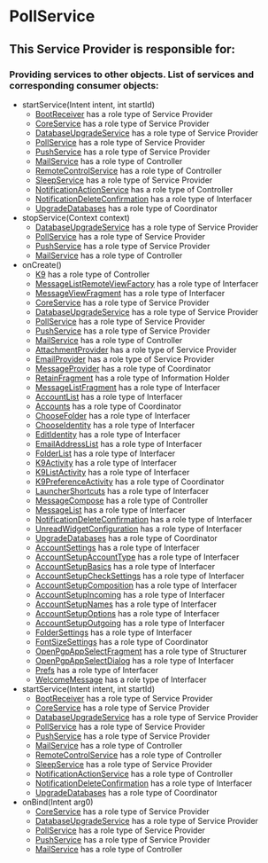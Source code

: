 # PollService
## This Service Provider is responsible for:
### Providing services to other objects. List of services and corresponding consumer objects: 
* startService(Intent intent, int startId)
	* [BootReceiver](../ServiceProviders/BootReceiver.md) has a role type of Service Provider
	* [CoreService](../ServiceProviders/CoreService.md) has a role type of Service Provider
	* [DatabaseUpgradeService](../ServiceProviders/DatabaseUpgradeService.md) has a role type of Service Provider
	* [PollService](../ServiceProviders/PollService.md) has a role type of Service Provider
	* [PushService](../ServiceProviders/PushService.md) has a role type of Service Provider
	* [MailService](../Controllers/MailService.md) has a role type of Controller
	* [RemoteControlService](../Controllers/RemoteControlService.md) has a role type of Controller
	* [SleepService](../ServiceProviders/SleepService.md) has a role type of Service Provider
	* [NotificationActionService](../Controllers/NotificationActionService.md) has a role type of Controller
	* [NotificationDeleteConfirmation](../Interfacers/NotificationDeleteConfirmation.md) has a role type of Interfacer
	* [UpgradeDatabases](../Coordinators/UpgradeDatabases.md) has a role type of Coordinator
* stopService(Context context)
	* [DatabaseUpgradeService](../ServiceProviders/DatabaseUpgradeService.md) has a role type of Service Provider
	* [PollService](../ServiceProviders/PollService.md) has a role type of Service Provider
	* [PushService](../ServiceProviders/PushService.md) has a role type of Service Provider
	* [MailService](../Controllers/MailService.md) has a role type of Controller
* onCreate()
	* [K9](../Controllers/K9.md) has a role type of Controller
	* [MessageListRemoteViewFactory](../Interfacers/MessageListRemoteViewFactory.md) has a role type of Interfacer
	* [MessageViewFragment](../Interfacers/MessageViewFragment.md) has a role type of Interfacer
	* [CoreService](../ServiceProviders/CoreService.md) has a role type of Service Provider
	* [DatabaseUpgradeService](../ServiceProviders/DatabaseUpgradeService.md) has a role type of Service Provider
	* [PollService](../ServiceProviders/PollService.md) has a role type of Service Provider
	* [PushService](../ServiceProviders/PushService.md) has a role type of Service Provider
	* [MailService](../Controllers/MailService.md) has a role type of Controller
	* [AttachmentProvider](../ServiceProviders/AttachmentProvider.md) has a role type of Service Provider
	* [EmailProvider](../ServiceProviders/EmailProvider.md) has a role type of Service Provider
	* [MessageProvider](../Coordinators/MessageProvider.md) has a role type of Coordinator
	* [RetainFragment](../InformationHolders/RetainFragment.md) has a role type of Information Holder
	* [MessageListFragment](../Interfacers/MessageListFragment.md) has a role type of Interfacer
	* [AccountList](../Interfacers/AccountList.md) has a role type of Interfacer
	* [Accounts](../Coordinators/Accounts.md) has a role type of Coordinator
	* [ChooseFolder](../Interfacers/ChooseFolder.md) has a role type of Interfacer
	* [ChooseIdentity](../Interfacers/ChooseIdentity.md) has a role type of Interfacer
	* [EditIdentity](../Interfacers/EditIdentity.md) has a role type of Interfacer
	* [EmailAddressList](../Interfacers/EmailAddressList.md) has a role type of Interfacer
	* [FolderList](../Interfacers/FolderList.md) has a role type of Interfacer
	* [K9Activity](../Interfacers/K9Activity.md) has a role type of Interfacer
	* [K9ListActivity](../Interfacers/K9ListActivity.md) has a role type of Interfacer
	* [K9PreferenceActivity](../Coordinators/K9PreferenceActivity.md) has a role type of Coordinator
	* [LauncherShortcuts](../Interfacers/LauncherShortcuts.md) has a role type of Interfacer
	* [MessageCompose](../Controllers/MessageCompose.md) has a role type of Controller
	* [MessageList](../Interfacers/MessageList.md) has a role type of Interfacer
	* [NotificationDeleteConfirmation](../Interfacers/NotificationDeleteConfirmation.md) has a role type of Interfacer
	* [UnreadWidgetConfiguration](../Interfacers/UnreadWidgetConfiguration.md) has a role type of Interfacer
	* [UpgradeDatabases](../Coordinators/UpgradeDatabases.md) has a role type of Coordinator
	* [AccountSettings](../Interfacers/AccountSettings.md) has a role type of Interfacer
	* [AccountSetupAccountType](../Interfacers/AccountSetupAccountType.md) has a role type of Interfacer
	* [AccountSetupBasics](../Interfacers/AccountSetupBasics.md) has a role type of Interfacer
	* [AccountSetupCheckSettings](../Interfacers/AccountSetupCheckSettings.md) has a role type of Interfacer
	* [AccountSetupComposition](../Interfacers/AccountSetupComposition.md) has a role type of Interfacer
	* [AccountSetupIncoming](../Interfacers/AccountSetupIncoming.md) has a role type of Interfacer
	* [AccountSetupNames](../Interfacers/AccountSetupNames.md) has a role type of Interfacer
	* [AccountSetupOptions](../Interfacers/AccountSetupOptions.md) has a role type of Interfacer
	* [AccountSetupOutgoing](../Interfacers/AccountSetupOutgoing.md) has a role type of Interfacer
	* [FolderSettings](../Interfacers/FolderSettings.md) has a role type of Interfacer
	* [FontSizeSettings](../Coordinators/FontSizeSettings.md) has a role type of Coordinator
	* [OpenPgpAppSelectFragment](../Structurers/OpenPgpAppSelectFragment.md) has a role type of Structurer
	* [OpenPgpAppSelectDialog](../Interfacers/OpenPgpAppSelectDialog.md) has a role type of Interfacer
	* [Prefs](../Interfacers/Prefs.md) has a role type of Interfacer
	* [WelcomeMessage](../Interfacers/WelcomeMessage.md) has a role type of Interfacer
* startService(Intent intent, int startId)
	* [BootReceiver](../ServiceProviders/BootReceiver.md) has a role type of Service Provider
	* [CoreService](../ServiceProviders/CoreService.md) has a role type of Service Provider
	* [DatabaseUpgradeService](../ServiceProviders/DatabaseUpgradeService.md) has a role type of Service Provider
	* [PollService](../ServiceProviders/PollService.md) has a role type of Service Provider
	* [PushService](../ServiceProviders/PushService.md) has a role type of Service Provider
	* [MailService](../Controllers/MailService.md) has a role type of Controller
	* [RemoteControlService](../Controllers/RemoteControlService.md) has a role type of Controller
	* [SleepService](../ServiceProviders/SleepService.md) has a role type of Service Provider
	* [NotificationActionService](../Controllers/NotificationActionService.md) has a role type of Controller
	* [NotificationDeleteConfirmation](../Interfacers/NotificationDeleteConfirmation.md) has a role type of Interfacer
	* [UpgradeDatabases](../Coordinators/UpgradeDatabases.md) has a role type of Coordinator
* onBind(Intent arg0)
	* [CoreService](../ServiceProviders/CoreService.md) has a role type of Service Provider
	* [DatabaseUpgradeService](../ServiceProviders/DatabaseUpgradeService.md) has a role type of Service Provider
	* [PollService](../ServiceProviders/PollService.md) has a role type of Service Provider
	* [PushService](../ServiceProviders/PushService.md) has a role type of Service Provider
	* [MailService](../Controllers/MailService.md) has a role type of Controller
